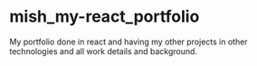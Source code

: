 # mish_my-react_portfolio
My portfolio done in react and having my other projects in other technologies and all work details and background.
